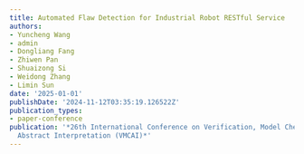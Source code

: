 ```yaml
---
title: Automated Flaw Detection for Industrial Robot RESTful Service
authors:
- Yuncheng Wang
- admin
- Dongliang Fang
- Zhiwen Pan
- Shuaizong Si
- Weidong Zhang
- Limin Sun
date: '2025-01-01'
publishDate: '2024-11-12T03:35:19.126522Z'
publication_types:
- paper-conference
publication: '*26th International Conference on Verification, Model Checking, and
  Abstract Interpretation (VMCAI)*'
---
```

